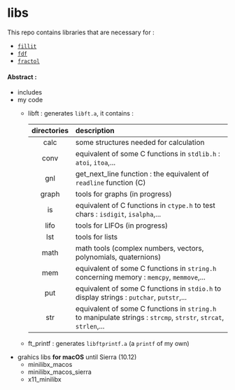 # libs

This repo contains libraries that are necessary for :
* [`fillit`](https://github.com/cquillet/fillit)
* [`fdf`](https://github.com/cquillet/fdf)
* [`fractol`](https://github.com/cquillet/fractol)

#### Abstract :
* includes
* my code
  * libft : generates `libft.a`, it contains :

    | directories | description |
    | :---------: | :---------- |
    | calc        | some structures needed for calculation |
    | conv        | equivalent of some C functions in `stdlib.h` : `atoi`, `itoa`,... |
    | gnl         | get_next_line function : the equivalent of `readline` function (C) |
    | graph       | tools for graphs (in progress) |
    | is          | equivalent of C functions in `ctype.h` to test chars : `isdigit`, `isalpha`,... |
    | lifo        | tools for LIFOs (in progress) |
    | lst         | tools for lists |
    | math        | math tools (complex numbers, vectors, polynomials, quaternions) |
    | mem         | equivalent of some C functions in `string.h` concerning memory : `memcpy`, `memmove`,... |
    | put         | equivalent of some C functions in `stdio.h` to display strings : `putchar`, `putstr`,... |
    | str         | equivalent of some C functions in `string.h` to manipulate strings : `strcmp`, `strstr`, `strcat`, `strlen`,... |

  * ft_printf : generates `libftprintf.a` (a `printf` of my own)
* grahics libs **for macOS** until Sierra (10.12)
  * minilibx_macos
  * minilibx_macos_sierra
  * x11_minilibx
